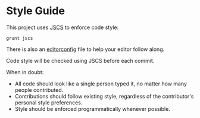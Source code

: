 # Style Guide

This project uses [JSCS](https://github.com/jscs-dev/node-jscs) to enforce code style:

`grunt jscs`

There is also an [editorconfig](http://editorconfig.org/) file to help your editor follow along.

Code style will be checked using JSCS before each commit.

When in doubt:

- All code should look like a single person typed it, no matter how many people contributed.
- Contributions should follow existing style, regardless of the contributor's personal style preferences.
- Style should be enforced programmatically whenever possible.

